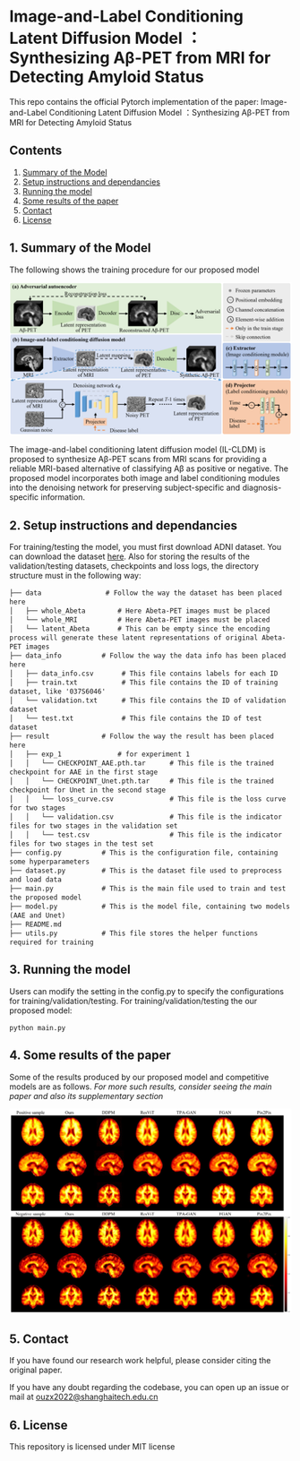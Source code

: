 # Image-and-Label Conditioning Latent Diffusion Model ：Synthesizing Aβ-PET from MRI for Detecting Amyloid Status

This repo contains the official Pytorch implementation of the paper: Image-and-Label Conditioning Latent Diffusion Model ：Synthesizing Aβ-PET from MRI for Detecting Amyloid Status

## Contents

1. [Summary of the Model](#1-summary-of-the-model)
2. [Setup instructions and dependancies](#2-setup-instructions-and-dependancies)
3. [Running the model](#3-running-the-model)
4. [Some results of the paper](#4-some-results-of-the-paper)
5. [Contact](#5-contact)
6. [License](#6-license)

## 1. Summary of the Model

The following shows the training procedure for our proposed model

<img src= image\framework.png>

The image-and-label conditioning latent diffusion model (IL-CLDM) is proposed to synthesize Aβ-PET scans from MRI scans for providing a reliable MRI-based alternative of classifying Aβ as positive or negative. The proposed model incorporates both image and label conditioning modules into the denoising network for preserving subject-specific and diagnosis-specific information.

## 2. Setup instructions and dependancies

For training/testing the model, you must first download ADNI dataset. You can download the dataset [here](https://adni.loni.usc.edu/data-samples/access-data/). Also for storing the results of the validation/testing datasets, checkpoints and loss logs, the directory structure must in the following way:

    ├── data                # Follow the way the dataset has been placed here
    │   ├── whole_Abeta        # Here Abeta-PET images must be placed
    │   └── whole_MRI          # Here Abeta-PET images must be placed
    │   └── latent_Abeta       # This can be empty since the encoding process will generate these latent representations of original Abeta-PET images
    ├── data_info          # Follow the way the data info has been placed here
    │   ├── data_info.csv       # This file contains labels for each ID
    │   ├── train.txt           # This file contains the ID of training dataset, like '037S6046'
    │   └── validation.txt      # This file contains the ID of validation dataset
    │   └── test.txt            # This file contains the ID of test dataset
    ├── result             # Follow the way the result has been placed here
    │   ├── exp_1              # for experiment 1
    │   │   └── CHECKPOINT_AAE.pth.tar      # This file is the trained checkpoint for AAE in the first stage
    │   │   └── CHECKPOINT_Unet.pth.tar     # This file is the trained checkpoint for Unet in the second stage
    │   │   └── loss_curve.csv              # This file is the loss curve for two stages
    │   │   └── validation.csv              # This file is the indicator files for two stages in the validation set
    │   │   └── test.csv                    # This file is the indicator files for two stages in the test set
    ├── config.py          # This is the configuration file, containing some hyperparameters
    ├── dataset.py         # This is the dataset file used to preprocess and load data
    ├── main.py            # This is the main file used to train and test the proposed model
    ├── model.py           # This is the model file, containing two models (AAE and Unet)
    ├── README.md
    ├── utils.py           # This file stores the helper functions required for training

## 3. Running the model

Users can modify the setting in the config.py to specify the configurations for training/validation/testing. For training/validation/testing the our proposed model:

```
python main.py
```

## 4. Some results of the paper

Some of the results produced by our proposed model and competitive models are as follows. *For more such results, consider seeing the main paper and also its supplementary section*

<img src=image\result.jpg>

## 5. Contact

If you have found our research work helpful, please consider citing the original paper.

If you have any doubt regarding the codebase, you can open up an issue or mail at ouzx2022@shanghaitech.edu.cn

## 6. License

This repository is licensed under MIT license
